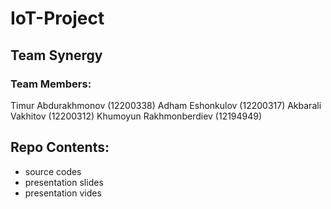 # IoT-Project
## Team Synergy
### Team Members: 
Timur Abdurakhmonov (12200338)
Adham Eshonkulov (12200317)
Akbarali Vakhitov (12200312)
Khumoyun Rakhmonberdiev (12194949)

## Repo Contents:
- source codes
- presentation slides
- presentation vides
